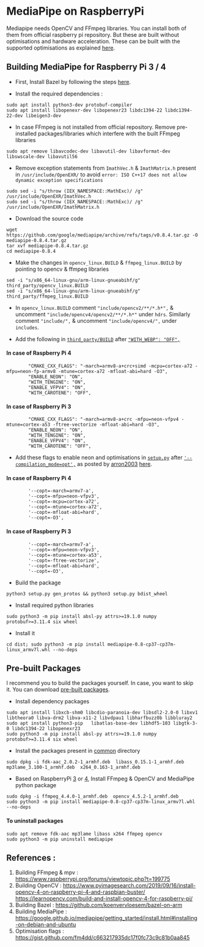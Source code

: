 # MediaPipe on RaspberryPi

Mediapipe needs OpenCV and FFmpeg libraries. You can install both of them from official raspberry pi repository. But these are built without optimisations and hardware acceleration. These can be built with the supported optimisations as explained [here](https://github.com/superuser789/MediaPipe-on-RaspberryPi/blob/main/BuildingFFMPEG%26OpenCV.md).



## Building MediaPipe for Raspberry Pi 3 / 4

* First, Install Bazel by following the steps [here](https://github.com/koenvervloesem/bazel-on-arm).

* Install the required dependencies :
```
sudo apt install python3-dev protobuf-compiler
sudo apt install libopenexr-dev libopenexr23 libdc1394-22 libdc1394-22-dev libeigen3-dev
```
* In case FFmpeg is not installed from official repository. Remove pre-installed packages/libraries which interfere with the built FFmpeg libraries
```
sudo apt remove libavcodec-dev libavutil-dev libavformat-dev libswscale-dev libavutil56
```

* Remove exception statements from  `ImathVec.h` & `ImathMatrix.h` present in `/usr/include/OpenEXR/` to avoid `error: ISO C++17 does not allow dynamic exception specifications`
```
sudo sed -i "s/throw (IEX_NAMESPACE::MathExc)/ /g" /usr/include/OpenEXR/ImathVec.h
sudo sed -i "s/throw (IEX_NAMESPACE::MathExc)/ /g" /usr/include/OpenEXR/ImathMatrix.h
```
* Download the source code
```
wget https://github.com/google/mediapipe/archive/refs/tags/v0.8.4.tar.gz -O mediapipe-0.8.4.tar.gz
tar xvf mediapipe-0.8.4.tar.gz
cd mediapipe-0.8.4
```

* Make the changes in `opencv_linux.BUILD` & `ffmpeg_linux.BUILD` by pointing to opencv & ffmpeg libraries
```
sed -i "s/x86_64-linux-gnu/arm-linux-gnueabihf/g" third_party/opencv_linux.BUILD
sed -i "s/x86_64-linux-gnu/arm-linux-gnueabihf/g" third_party/ffmpeg_linux.BUILD
```

* In `opencv_linux.BUILD` comment `"include/opencv2/**/*.h*",` & uncomment `"include/opencv4/opencv2/**/*.h*"` under `hdrs`.  Similarly comment `"include/",` & uncomment `"include/opencv4/",` under `includes`. 

* Add the following in [`third_party/BUILD`](https://github.com/google/mediapipe/blob/master/third_party/BUILD) after [`"WITH_WEBP": "OFF",`](https://github.com/google/mediapipe/blob/master/third_party/BUILD#L115)
#### In case of Raspberry Pi 4
```
        "CMAKE_CXX_FLAGS": "-march=armv8-a+crc+simd -mcpu=cortex-a72 -mfpu=neon-fp-armv8 -mtune=cortex-a72 -mfloat-abi=hard -O3",
        "ENABLE_NEON": "ON",
        "WITH_TENGINE": "ON",
        "ENABLE_VFPV4": "ON",
        "WITH_CAROTENE": "OFF",
```

#### In case of Raspberry Pi 3
```
        "CMAKE_CXX_FLAGS": "-march=armv8-a+crc -mfpu=neon-vfpv4 -mtune=cortex-a53 -ftree-vectorize -mfloat-abi=hard -O3",
        "ENABLE_NEON": "ON",
        "WITH_TENGINE": "ON",
        "ENABLE_VFPV4": "ON",
        "WITH_CAROTENE": "OFF",
```
* Add these flags to enable neon and optimisations in [`setup.py`](https://github.com/google/mediapipe/blob/master/setup.py) after [`'--compilation_mode=opt',`](https://github.com/google/mediapipe/blob/master/setup.py#L242) as posted by [arron2003]( https://github.com/arron2003) [here](https://github.com/google/mediapipe/issues/1629#issuecomment-814599336).
#### In case of Raspberry Pi 4
```
        '--copt=-march=armv7-a',
        '--copt=-mfpu=neon-vfpv3',
        '--copt=-mcpu=cortex-a72',
        '--copt=-mtune=cortex-a72',
        '--copt=-mfloat-abi=hard',
        '--copt=-O3',
```
#### In case of Raspberry Pi 3
```
        '--copt=-march=armv7-a',
        '--copt=-mfpu=neon-vfpv3',
        '--copt=-mtune=cortex-a53',
        '--copt=-ftree-vectorize',
        '--copt=-mfloat-abi=hard',
        '--copt=-O3',
```

* Build the package
```
python3 setup.py gen_protos && python3 setup.py bdist_wheel
```
* Install required python libraries
```
sudo python3 -m pip install absl-py attrs>=19.1.0 numpy protobuf>=3.11.4 six wheel
```
* Install it
```
cd dist; sudo python3 -m pip install mediapipe-0.8-cp37-cp37m-linux_armv7l.whl --no-deps
```

## Pre-built Packages
I recommend you to build the packages yourself.
In case, you want to skip it. You can download [pre-built packages](https://github.com/superuser789/MediaPipe-on-RaspberryPi).
* Install dependency packages 
```
sudo apt install libxcb-shm0 libcdio-paranoia-dev libsdl2-2.0-0 libxv1  libtheora0 libva-drm2 libva-x11-2 libvdpau1 libharfbuzz0b libbluray2
sudo apt install python3-pip   libatlas-base-dev libhdf5-103 libgtk-3-0 libdc1394-22 libopenexr23
sudo python3 -m pip install absl-py attrs>=19.1.0 numpy protobuf>=3.11.4 six wheel
```
* Install the packages present in [common](https://github.com/superuser789/MediaPipe-on-RaspberryPi/tree/main/common) directory
```
sudo dpkg -i fdk-aac_2.0.2-1_armhf.deb  libass_0.15.1-1_armhf.deb  mp3lame_3.100-1_armhf.deb  x264_0.163-1_armhf.deb
```
* Based on RaspberryPi [3](https://github.com/superuser789/MediaPipe-on-RaspberryPi/tree/main/RPi%203) or [4](https://github.com/superuser789/MediaPipe-on-RaspberryPi/tree/main/RPi%204), Install FFmpeg & OpenCV and MediaPipe python package
```
sudo dpkg -i ffmpeg_4.4.0-1_armhf.deb  opencv_4.5.2-1_armhf.deb
sudo python3 -m pip install mediapipe-0.8-cp37-cp37m-linux_armv7l.whl  --no-deps
```
#### To uninstall packages
```
sudo apt remove fdk-aac mp3lame libass x264 ffmpeg opencv
sudo python3 -m pip uninstall mediapipe
```



## References :

1. Building FFmpeg & mpv : https://www.raspberrypi.org/forums/viewtopic.php?t=199775
2. Building OpenCV : https://www.pyimagesearch.com/2019/09/16/install-opencv-4-on-raspberry-pi-4-and-raspbian-buster/  https://learnopencv.com/build-and-install-opencv-4-for-raspberry-pi/
4. Building Bazel : https://github.com/koenvervloesem/bazel-on-arm
5. Building MediaPipe : https://google.github.io/mediapipe/getting_started/install.html#installing-on-debian-and-ubuntu
6. Optimisation flags : https://gist.github.com/fm4dd/c663217935dc17f0fc73c9c81b0aa845
#
